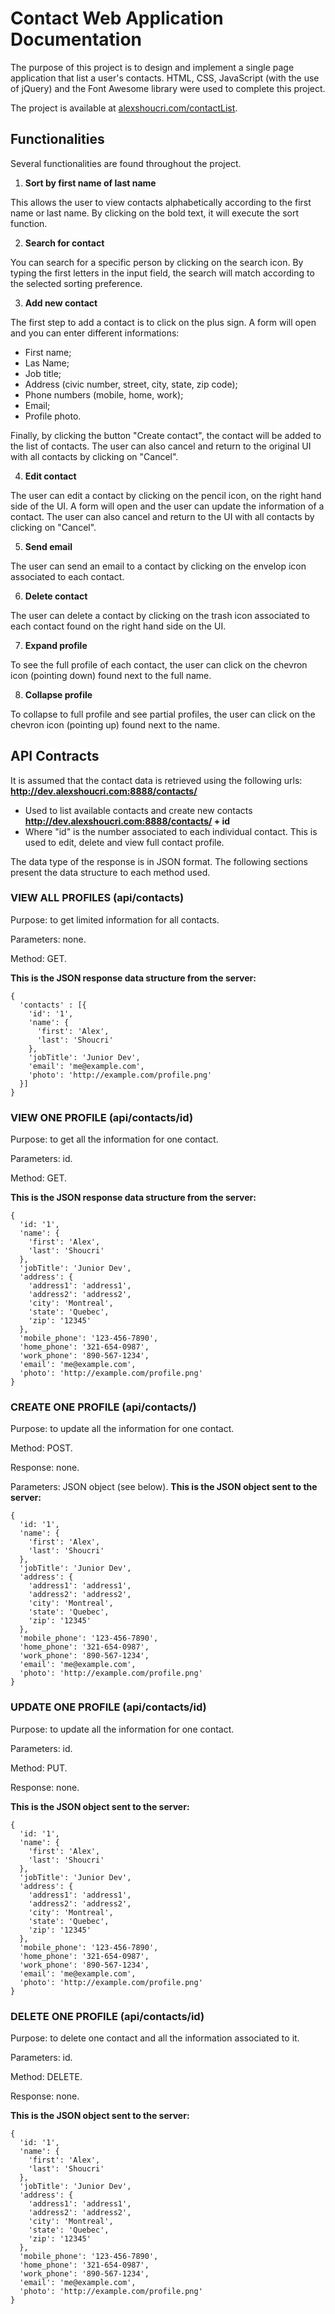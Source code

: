 # Contact Web Application Documentation
The purpose of this project is to design and implement a single page application that list a user's contacts.
HTML, CSS, JavaScript (with the use of jQuery) and the Font Awesome library were used to complete this project.

The project is available at [alexshoucri.com/contactList](http://alexshoucri.com/contactList).

## Functionalities
Several functionalities are found throughout the project.

1. **Sort by first name of last name**

This allows the user to view contacts alphabetically according to the first name or last name. By clicking on the bold text, it will execute the sort function.

2. **Search for contact**

You can search for a specific person by clicking on the search icon. By typing the first letters in the input field, the search will match according to the selected sorting preference.

3. **Add new contact**

The first step to add a contact is to click on the plus sign. A form will open and you can enter different informations:
- First name;
- Las Name;
- Job title;
- Address (civic number, street, city, state, zip code);
- Phone numbers (mobile, home, work);
- Email;
- Profile photo.

Finally, by clicking the button "Create contact", the contact will be added to the list of contacts. The user can also cancel and return to the original UI with all contacts by clicking on "Cancel".

4. **Edit contact**

The user can edit a contact by clicking on the pencil icon, on the right hand side of the UI. A form will open and the user can update the information of a contact. The user can also cancel and return to the UI with all contacts by clicking on "Cancel".

5. **Send email**

The user can send an email to a contact by clicking on the envelop icon associated to each contact.

6. **Delete contact**

The user can delete a contact by clicking on the trash icon associated to each contact found on the right hand side on the UI.

7. **Expand profile**

To see the full profile of each contact, the user can click on the chevron icon (pointing down) found next to the full name.

8. **Collapse profile**

To collapse to full profile and see partial profiles, the user can click on the chevron icon (pointing up) found next to the name.

## API Contracts
It is assumed that the contact data is retrieved using the following urls:
**http://dev.alexshoucri.com:8888/contacts/**
- Used to list available contacts and create new contacts
**http://dev.alexshoucri.com:8888/contacts/ + id**
- Where "id" is the number associated to each individual contact. This is used to edit, delete and view full contact profile.

The data type of the response is in JSON format. The following sections present the data structure to each method used.

### VIEW ALL PROFILES (api/contacts)
Purpose: to get limited information for all contacts.

Parameters: none.

Method: GET.

**This is the JSON response data structure from the server:**
```
{
  'contacts' : [{
    'id': '1',
    'name': {
      'first': 'Alex',
      'last': 'Shoucri'
    },
    'jobTitle': 'Junior Dev',
    'email': 'me@example.com',
    'photo': 'http://example.com/profile.png'
  }]
}
```

### VIEW ONE PROFILE (api/contacts/id)
Purpose: to get all the information for one contact.

Parameters: id.

Method: GET.

**This is the JSON response data structure from the server:**
```
{
  'id: '1',
  'name': {
    'first': 'Alex',
    'last': 'Shoucri'
  },
  'jobTitle': 'Junior Dev',
  'address': {
    'address1': 'address1',
    'address2': 'address2',
    'city': 'Montreal',
    'state': 'Quebec',
    'zip': '12345'
  },
  'mobile_phone': '123-456-7890',
  'home_phone': '321-654-0987',
  'work_phone': '890-567-1234',
  'email': 'me@example.com',
  'photo': 'http://example.com/profile.png'
}
```

### CREATE ONE PROFILE (api/contacts/)
Purpose: to update all the information for one contact.

Method: POST.

Response: none.

Parameters: JSON object (see below).
**This is the JSON object sent to the server:**
```
{
  'id: '1',
  'name': {
    'first': 'Alex',
    'last': 'Shoucri'
  },
  'jobTitle': 'Junior Dev',
  'address': {
    'address1': 'address1',
    'address2': 'address2',
    'city': 'Montreal',
    'state': 'Quebec',
    'zip': '12345'
  },
  'mobile_phone': '123-456-7890',
  'home_phone': '321-654-0987',
  'work_phone': '890-567-1234',
  'email': 'me@example.com',
  'photo': 'http://example.com/profile.png'
}
```

### UPDATE ONE PROFILE (api/contacts/id)
Purpose: to update all the information for one contact.

Parameters: id.

Method: PUT.

Response: none.

**This is the JSON object sent to the server:**
```
{
  'id: '1',
  'name': {
    'first': 'Alex',
    'last': 'Shoucri'
  },
  'jobTitle': 'Junior Dev',
  'address': {
    'address1': 'address1',
    'address2': 'address2',
    'city': 'Montreal',
    'state': 'Quebec',
    'zip': '12345'
  },
  'mobile_phone': '123-456-7890',
  'home_phone': '321-654-0987',
  'work_phone': '890-567-1234',
  'email': 'me@example.com',
  'photo': 'http://example.com/profile.png'
}
```

### DELETE ONE PROFILE (api/contacts/id)
Purpose: to delete one contact and all the information associated to it.

Parameters: id.

Method: DELETE.

Response: none.

**This is the JSON object sent to the server:**
```
{
  'id: '1',
  'name': {
    'first': 'Alex',
    'last': 'Shoucri'
  },
  'jobTitle': 'Junior Dev',
  'address': {
    'address1': 'address1',
    'address2': 'address2',
    'city': 'Montreal',
    'state': 'Quebec',
    'zip': '12345'
  },
  'mobile_phone': '123-456-7890',
  'home_phone': '321-654-0987',
  'work_phone': '890-567-1234',
  'email': 'me@example.com',
  'photo': 'http://example.com/profile.png'
}
```
